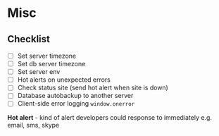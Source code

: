 # Misc

## Checklist

- [ ] Set server timezone
- [ ] Set db server timezone
- [ ] Set server env
- [ ] Hot alerts on unexpected errors
- [ ] Check status site (send hot alert when site is down)
- [ ] Database autobackup to another server
- [ ] Client-side error logging `window.onerror`

**Hot alert** - kind of alert developers could response to immediately e.g. email, sms, skype
